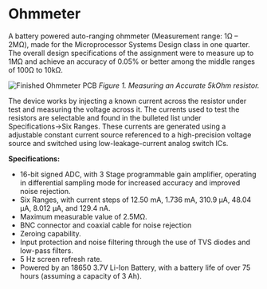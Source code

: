 # Ohmmeter
A battery powered auto-ranging ohmmeter (Measurement range: 1Ω – 2MΩ), made for the Microprocessor Systems Design class in one quarter. The overall design specifications of the assignment were to measure up to 1MΩ and achieve an accuracy of 0.05% or better among the middle ranges of 100Ω to 10kΩ.

![Finished Ohmmeter PCB](https://user-images.githubusercontent.com/122324428/211429192-8cd7d599-cb19-4cc0-996d-7d6baa555dbd.png)
*Figure 1. Measuring an Accurate 5kOhm resistor.*

The device works by injecting a known current across the resistor under test and measuring the voltage across it. The currents used to test the resistors are selectable and found in the bulleted list under Specifications→Six Ranges. These currents are generated using a adjustable constant current source referenced to a high-precision voltage source and switched using low-leakage-current analog switch ICs.

**Specifications:**
* 16-bit signed ADC, with 3 Stage programmable gain amplifier, operating in differential sampling mode for increased accuracy and improved noise rejection.
* Six Ranges, with current steps of 12.50 mA, 1.736 mA, 310.9 µA, 48.04 µA, 8.012 µA, and 129.4 nA.
* Maximum measurable value of 2.5MΩ.
* BNC connector and coaxial cable for noise rejection
* Zeroing capability.
* Input protection and noise filtering through the use of TVS diodes and low-pass filters.
* 5 Hz screen refresh rate.
* Powered by an 18650 3.7V Li-Ion Battery, with a battery life of over 75 hours (assuming a capacity of 3 Ah).

